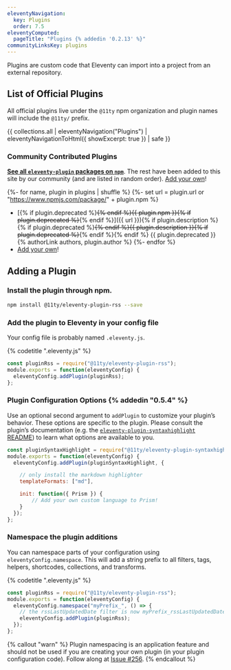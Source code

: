 ```yaml
---
eleventyNavigation:
  key: Plugins
  order: 7.5
eleventyComputed:
  pageTitle: "Plugins {% addedin '0.2.13' %}"
communityLinksKey: plugins
---
```

Plugins are custom code that Eleventy can import into a project from an external repository.

## List of Official Plugins

All official plugins live under the `@11ty` npm organization and plugin names will include the `@11ty/` prefix.

{{ collections.all | eleventyNavigation("Plugins") | eleventyNavigationToHtml({ showExcerpt: true }) | safe }}

### Community Contributed Plugins

[**See all `eleventy-plugin` packages on `npm`**](https://www.npmjs.com/search?q=eleventy-plugin). The rest have been added to this site by our community (and are listed in random order). [Add your own](https://github.com/11ty/11ty-website/tree/master/src/_data/plugins#readme)!

{%- for name, plugin in plugins | shuffle %}
{%- set url = plugin.url or "https://www.npmjs.com/package/" + plugin.npm %}
* [{% if plugin.deprecated %}~~{% endif %}{{ plugin.npm }}{% if plugin.deprecated %}~~{% endif %}]({{ url }}){% if plugin.description %} {% if plugin.deprecated %}~~{% endif %}{{ plugin.description }}{% if plugin.deprecated %}~~{% endif %}{% endif %} {{ plugin.deprecated }} {% authorLink authors, plugin.author %}
{%- endfor %}
* [Add your own](https://github.com/11ty/11ty-website/tree/master/src/_data/plugins#readme)!

## Adding a Plugin

### Install the plugin through npm.

```bash
npm install @11ty/eleventy-plugin-rss --save
```

### Add the plugin to Eleventy in your config file

Your config file is probably named `.eleventy.js`.

{% codetitle ".eleventy.js" %}

```js
const pluginRss = require("@11ty/eleventy-plugin-rss");
module.exports = function(eleventyConfig) {
  eleventyConfig.addPlugin(pluginRss);
};
```

### Plugin Configuration Options {% addedin "0.5.4" %}

Use an optional second argument to `addPlugin` to customize your plugin’s behavior. These options are specific to the plugin. Please consult the plugin’s documentation (e.g. the [`eleventy-plugin-syntaxhighlight` README](https://github.com/11ty/eleventy-plugin-syntaxhighlight/blob/master/README.md)) to learn what options are available to you.

```js
const pluginSyntaxHighlight = require("@11ty/eleventy-plugin-syntaxhighlight");
module.exports = function(eleventyConfig) {
  eleventyConfig.addPlugin(pluginSyntaxHighlight, {

    // only install the markdown highlighter
    templateFormats: ["md"],

    init: function({ Prism }) {
        // Add your own custom language to Prism!
    }
  });
};
```


### Namespace the plugin additions

You can namespace parts of your configuration using `eleventyConfig.namespace`. This will add a string prefix to all filters, tags, helpers, shortcodes, collections, and transforms.

{% codetitle ".eleventy.js" %}

```js
const pluginRss = require("@11ty/eleventy-plugin-rss");
module.exports = function(eleventyConfig) {
  eleventyConfig.namespace("myPrefix_", () => {
    // the rssLastUpdatedDate filter is now myPrefix_rssLastUpdatedDate
    eleventyConfig.addPlugin(pluginRss);
  });
};
```

{% callout "warn" %}
Plugin namespacing is an application feature and should not be used if you are creating your own plugin (in your plugin configuration code). Follow along at <a href="https://github.com/11ty/eleventy/issues/256">Issue #256</a>.
{% endcallout %}
